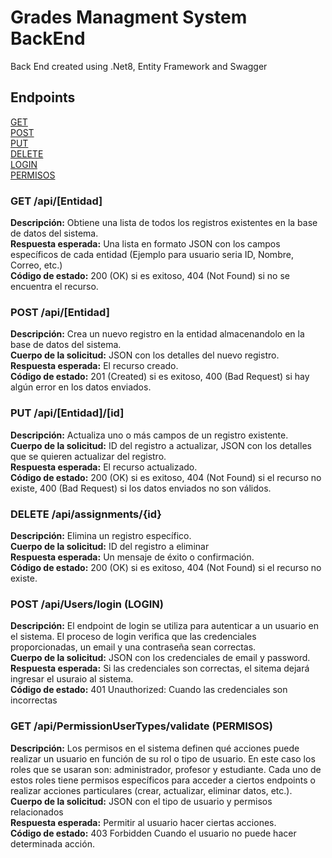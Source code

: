# Grades Managment System BackEnd
Back End created using .Net8, Entity Framework and Swagger
## Endpoints
[GET](https://github.com/Alejoxd70/GradeManagmentSystem-BackEnd/edit/master/README.md#get-apientidad)</br>
[POST](https://github.com/Alejoxd70/GradeManagmentSystem-BackEnd/edit/master/README.md#post-apientidad)</br>
[PUT](https://github.com/Alejoxd70/GradeManagmentSystem-BackEnd/edit/master/README.md#put-apientidadid)</br>
[DELETE](https://github.com/Alejoxd70/GradeManagmentSystem-BackEnd/edit/master/README.md#delete-apiassignmentsid)</br>
[LOGIN](https://github.com/Alejoxd70/GradeManagmentSystem-BackEnd/edit/master/README.md#post-apiuserslogin-login)</br>
[PERMISOS](https://github.com/Alejoxd70/GradeManagmentSystem-BackEnd/edit/master/README.md#get-apipermissionusertypesvalidate-permisos)</br>

### GET /api/[Entidad]
**Descripción:** Obtiene una lista de todos los registros existentes en la base de datos del sistema. </br>
**Respuesta esperada:** Una lista en formato JSON con los campos específicos de cada entidad (Ejemplo para usuario seria ID, Nombre, Correo, etc.) </br>
**Código de estado:** 200 (OK) si es exitoso, 404 (Not Found) si no se encuentra el recurso. 

### POST /api/[Entidad]
**Descripción:** Crea un nuevo registro en la entidad almacenandolo en la base de datos del sistema. </br>
**Cuerpo de la solicitud:** JSON con los detalles del nuevo registro.  </br>
**Respuesta esperada:** El recurso creado. </br>
**Código de estado:** 201 (Created) si es exitoso, 400 (Bad Request) si hay algún error en los datos enviados. </br>

### PUT /api/[Entidad]/[id]
**Descripción:** Actualiza uno o más campos de un registro existente.  </br>
**Cuerpo de la solicitud:** ID del registro a actualizar, JSON con los detalles que se quieren actualizar del registro. </br>
**Respuesta esperada:** El recurso actualizado. </br>
**Código de estado:** 200 (OK) si es exitoso, 404 (Not Found) si el recurso no existe, 400 (Bad Request) si los datos enviados no son válidos.   </br>

### DELETE /api/assignments/{id}
**Descripción:** Elimina un registro específico.  </br>
**Cuerpo de la solicitud:** ID del registro a eliminar </br>
**Respuesta esperada:** Un mensaje de éxito o confirmación. </br>
**Código de estado:** 200 (OK) si es exitoso, 404 (Not Found) si el recurso no existe.   </br>

### POST /api/Users/login (LOGIN)
**Descripción:** El endpoint de login se utiliza para autenticar a un usuario en el sistema. El proceso de login verifica que las credenciales proporcionadas, un email y una contraseña sean correctas. </br>
**Cuerpo de la solicitud:** JSON con los credenciales de email y password. </br>
**Respuesta esperada:** Si las credenciales son correctas, el sitema dejará ingresar el usuraio al sistema.  </br>
**Código de estado:** 401 Unauthorized: Cuando las credenciales son incorrectas </br>

### GET /api/PermissionUserTypes/validate (PERMISOS)
**Descripción:** Los permisos en el sistema definen qué acciones puede realizar un usuario en función de su rol o tipo de usuario. En este caso los roles que se usaran son: administrador, profesor y estudiante. Cada uno de estos roles tiene permisos específicos para acceder a ciertos endpoints o realizar acciones particulares (crear, actualizar, eliminar datos, etc.).  </br>
**Cuerpo de la solicitud:** JSON con el tipo de usuario y permisos relacionados</br>
**Respuesta esperada:** Permitir al usuario hacer ciertas acciones. </br>
**Código de estado:** 403 Forbidden Cuando el usuario no puede hacer determinada acción.</br>
